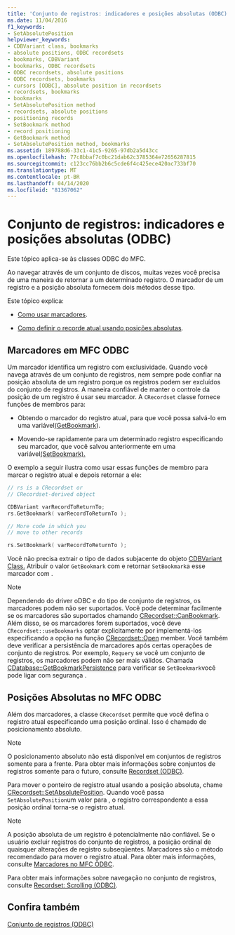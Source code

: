 ```yaml
---
title: 'Conjunto de registros: indicadores e posições absolutas (ODBC)'
ms.date: 11/04/2016
f1_keywords:
- SetAbsolutePosition
helpviewer_keywords:
- CDBVariant class, bookmarks
- absolute positions, ODBC recordsets
- bookmarks, CDBVariant
- bookmarks, ODBC recordsets
- ODBC recordsets, absolute positions
- ODBC recordsets, bookmarks
- cursors [ODBC], absolute position in recordsets
- recordsets, bookmarks
- bookmarks
- SetAbsolutePosition method
- recordsets, absolute positions
- positioning records
- SetBookmark method
- record positioning
- GetBookmark method
- SetAbsolutePosition method, bookmarks
ms.assetid: 189788d6-33c1-41c5-9265-97db2a5d43cc
ms.openlocfilehash: 77c8bbaf7c0bc21dab62c3785364e72656287815
ms.sourcegitcommit: c123cc76bb2b6c5cde6f4c425ece420ac733bf70
ms.translationtype: MT
ms.contentlocale: pt-BR
ms.lasthandoff: 04/14/2020
ms.locfileid: "81367062"
---
```

# <a name="recordset-bookmarks-and-absolute-positions-odbc"></a>Conjunto de registros: indicadores e posições absolutas (ODBC)

Este tópico aplica-se às classes ODBC do MFC.

Ao navegar através de um conjunto de discos, muitas vezes você precisa de uma maneira de retornar a um determinado registro. O marcador de um registro e a posição absoluta fornecem dois métodos desse tipo.

Este tópico explica:

- [Como usar marcadores](#_core_bookmarks_in_mfc_odbc).

- [Como definir o recorde atual usando posições absolutas](#_core_absolute_positions_in_mfc_odbc).

## <a name="bookmarks-in-mfc-odbc"></a><a name="_core_bookmarks_in_mfc_odbc"></a>Marcadores em MFC ODBC

Um marcador identifica um registro com exclusividade. Quando você navega através de um conjunto de registros, nem sempre pode confiar na posição absoluta de um registro porque os registros podem ser excluídos do conjunto de registros. A maneira confiável de manter o controle da posição de um registro é usar seu marcador. A `CRecordset` classe fornece funções de membros para:

- Obtendo o marcador do registro atual, para que você possa salvá-lo em uma variável[(GetBookmark](../../mfc/reference/crecordset-class.md#getbookmark)).

- Movendo-se rapidamente para um determinado registro especificando seu marcador, que você salvou anteriormente em uma variável[(SetBookmark).](../../mfc/reference/crecordset-class.md#setbookmark)

O exemplo a seguir ilustra como usar essas funções de membro para marcar o registro atual e depois retornar a ele:

```cpp
// rs is a CRecordset or
// CRecordset-derived object

CDBVariant varRecordToReturnTo;
rs.GetBookmark( varRecordToReturnTo );

// More code in which you
// move to other records

rs.SetBookmark( varRecordToReturnTo );
```

Você não precisa extrair o tipo de dados subjacente do objeto [CDBVariant Class.](../../mfc/reference/cdbvariant-class.md) Atribuir o valor `GetBookmark` com e retornar `SetBookmark`a esse marcador com .

> [!NOTE]
> Dependendo do driver oDBC e do tipo de conjunto de registros, os marcadores podem não ser suportados. Você pode determinar facilmente se os marcadores são suportados chamando [CRecordset::CanBookmark](../../mfc/reference/crecordset-class.md#canbookmark). Além disso, se os marcadores forem suportados, você deve `CRecordset::useBookmarks` optar explicitamente por implementá-los especificando a opção na função [CRecordset::Open](../../mfc/reference/crecordset-class.md#open) member. Você também deve verificar a persistência de marcadores após certas operações de conjunto de registros. Por exemplo, `Requery` se você um conjunto de registros, os marcadores podem não ser mais válidos. Chamada [CDatabase::GetBookmarkPersistence](../../mfc/reference/cdatabase-class.md#getbookmarkpersistence) para verificar se `SetBookmark`você pode ligar com segurança .

## <a name="absolute-positions-in-mfc-odbc"></a><a name="_core_absolute_positions_in_mfc_odbc"></a>Posições Absolutas no MFC ODBC

Além dos marcadores, a classe `CRecordset` permite que você defina o registro atual especificando uma posição ordinal. Isso é chamado de posicionamento absoluto.

> [!NOTE]
> O posicionamento absoluto não está disponível em conjuntos de registros somente para a frente. Para obter mais informações sobre conjuntos de registros somente para o futuro, consulte [Recordset (ODBC)](../../data/odbc/recordset-odbc.md).

Para mover o ponteiro de registro atual usando a posição absoluta, chame [CRecordset::SetAbsolutePosition](../../mfc/reference/crecordset-class.md#setabsoluteposition). Quando você passa `SetAbsolutePosition`um valor para , o registro correspondente a essa posição ordinal torna-se o registro atual.

> [!NOTE]
> A posição absoluta de um registro é potencialmente não confiável. Se o usuário excluir registros do conjunto de registros, a posição ordinal de quaisquer alterações de registro subseqüentes. Marcadores são o método recomendado para mover o registro atual. Para obter mais informações, consulte [Marcadores no MFC ODBC](#_core_bookmarks_in_mfc_odbc).

Para obter mais informações sobre navegação no conjunto de registros, consulte [Recordset: Scrolling (ODBC)](../../data/odbc/recordset-scrolling-odbc.md).

## <a name="see-also"></a>Confira também

[Conjunto de registros (ODBC)](../../data/odbc/recordset-odbc.md)
